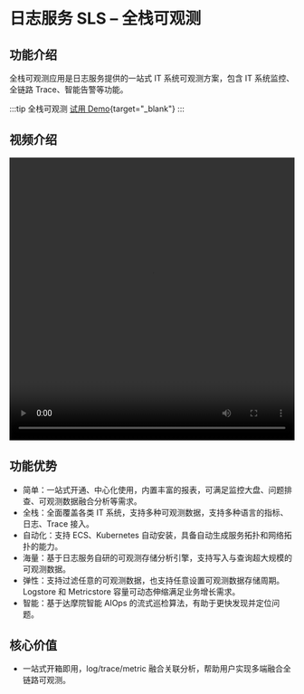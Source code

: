 # 日志服务 SLS – 全栈可观测

## 功能介绍

全栈可观测应用是日志服务提供的一站式 IT 系统可观测方案，包含 IT 系统监控、全链路 Trace、智能告警等功能。

:::tip 全栈可观测
[试用 Demo](/doc/playground/demo.html?dest=/lognext/app/observability/overview/sls-mall/sls-mall%3Fresource=/overview/sls-mall/explorer){target="_blank"}
:::

## 视频介绍

<video src="https://static-aliyun-doc.oss-cn-hangzhou.aliyuncs.com/file-manage-files/zh-CN/20230806/aamr/SLS全栈监控应用.mp4" controls="controls" width="100%" height="500" autoplay="autoplay">
您的浏览器不支持 video 标签。
</video>

## 功能优势

- 简单：一站式开通、中心化使用，内置丰富的报表，可满足监控大盘、问题排查、可观测数据融合分析等需求。
- 全栈：全面覆盖各类 IT 系统，支持多种可观测数据，支持多种语言的指标、日志、Trace 接入。
- 自动化：支持 ECS、Kubernetes 自动安装，具备自动生成服务拓扑和网络拓扑的能力。
- 海量：基于日志服务自研的可观测存储分析引擎，支持写入与查询超大规模的可观测数据。
- 弹性：支持过滤任意的可观测数据，也支持任意设置可观测数据存储周期。Logstore 和 Metricstore 容量可动态伸缩满足业务增长需求。
- 智能：基于达摩院智能 AIOps 的流式巡检算法，有助于更快发现并定位问题。

## 核心价值

- 一站式开箱即用，log/trace/metric 融合关联分析，帮助用户实现多端融合全链路可观测。
